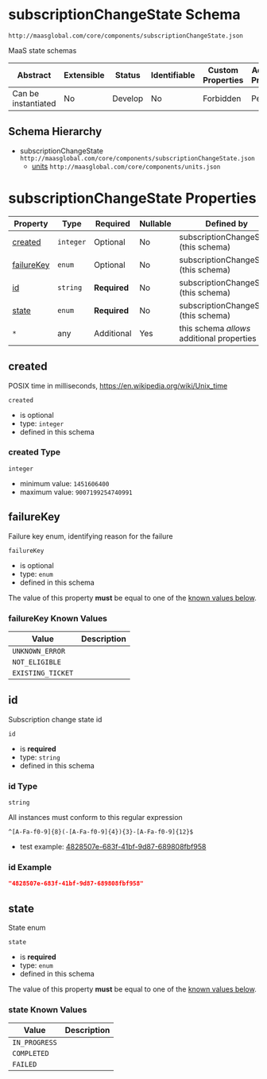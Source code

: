 # subscriptionChangeState Schema

```
http://maasglobal.com/core/components/subscriptionChangeState.json
```

MaaS state schemas

| Abstract            | Extensible | Status  | Identifiable | Custom Properties | Additional Properties | Defined In                                                                   |
| ------------------- | ---------- | ------- | ------------ | ----------------- | --------------------- | ---------------------------------------------------------------------------- |
| Can be instantiated | No         | Develop | No           | Forbidden         | Permitted             | [core/components/subscriptionChangeState.json](subscriptionChangeState.json) |

## Schema Hierarchy

- subscriptionChangeState `http://maasglobal.com/core/components/subscriptionChangeState.json`
  - [units](units.md) `http://maasglobal.com/core/components/units.json`

# subscriptionChangeState Properties

| Property                  | Type      | Required     | Nullable | Defined by                                 |
| ------------------------- | --------- | ------------ | -------- | ------------------------------------------ |
| [created](#created)       | `integer` | Optional     | No       | subscriptionChangeState (this schema)      |
| [failureKey](#failurekey) | `enum`    | Optional     | No       | subscriptionChangeState (this schema)      |
| [id](#id)                 | `string`  | **Required** | No       | subscriptionChangeState (this schema)      |
| [state](#state)           | `enum`    | **Required** | No       | subscriptionChangeState (this schema)      |
| `*`                       | any       | Additional   | Yes      | this schema _allows_ additional properties |

## created

POSIX time in milliseconds, https://en.wikipedia.org/wiki/Unix_time

`created`

- is optional
- type: `integer`
- defined in this schema

### created Type

`integer`

- minimum value: `1451606400`
- maximum value: `9007199254740991`

## failureKey

Failure key enum, identifying reason for the failure

`failureKey`

- is optional
- type: `enum`
- defined in this schema

The value of this property **must** be equal to one of the [known values below](#failurekey-known-values).

### failureKey Known Values

| Value             | Description |
| ----------------- | ----------- |
| `UNKNOWN_ERROR`   |             |
| `NOT_ELIGIBLE`    |             |
| `EXISTING_TICKET` |             |

## id

Subscription change state id

`id`

- is **required**
- type: `string`
- defined in this schema

### id Type

`string`

All instances must conform to this regular expression

```regex
^[A-Fa-f0-9]{8}(-[A-Fa-f0-9]{4}){3}-[A-Fa-f0-9]{12}$
```

- test example:
  [4828507e-683f-41bf-9d87-689808fbf958](<https://regexr.com/?expression=%5E%5BA-Fa-f0-9%5D%7B8%7D(-%5BA-Fa-f0-9%5D%7B4%7D)%7B3%7D-%5BA-Fa-f0-9%5D%7B12%7D%24&text=4828507e-683f-41bf-9d87-689808fbf958>)

### id Example

```json
"4828507e-683f-41bf-9d87-689808fbf958"
```

## state

State enum

`state`

- is **required**
- type: `enum`
- defined in this schema

The value of this property **must** be equal to one of the [known values below](#state-known-values).

### state Known Values

| Value         | Description |
| ------------- | ----------- |
| `IN_PROGRESS` |             |
| `COMPLETED`   |             |
| `FAILED`      |             |
